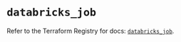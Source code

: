 # `databricks_job`

Refer to the Terraform Registry for docs: [`databricks_job`](https://registry.terraform.io/providers/databricks/databricks/1.69.0/docs/resources/job).
